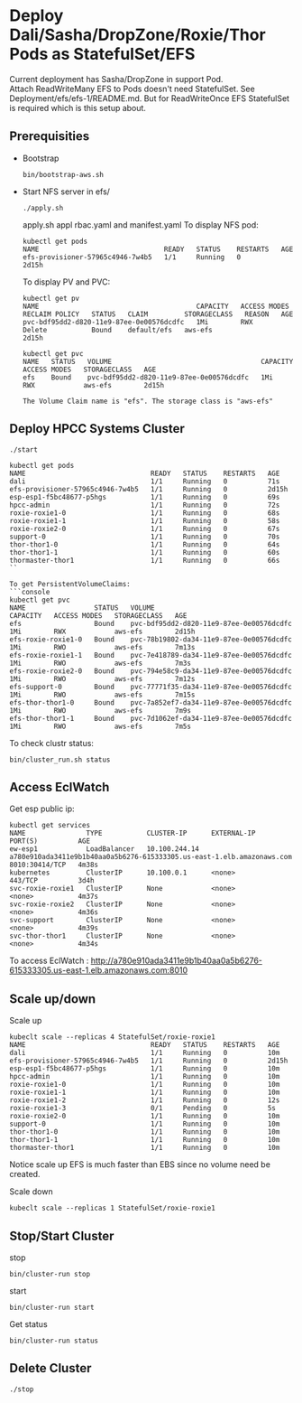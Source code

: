 # Deploy Dali/Sasha/DropZone/Roxie/Thor Pods as StatefulSet/EFS

Current deployment has Sasha/DropZone in support Pod.  
Attach ReadWriteMany EFS to Pods doesn't need StatefulSet. See Deployment/efs/efs-1/README.md. But for ReadWriteOnce EFS StatefulSet is required which is this setup about.


## Prerequisities
- Bootstrap
  ```console
  bin/bootstrap-aws.sh
  ```
- Start NFS server
  in efs/
  ```console
  ./apply.sh
  ```
  apply.sh appl rbac.yaml and manifest.yaml
  To display NFS pod:
  ```console
  kubectl get pods
  NAME                               READY   STATUS    RESTARTS   AGE
  efs-provisioner-57965c4946-7w4b5   1/1     Running   0          2d15h
  ```
  To display PV and PVC:
  ```console
  kubectl get pv
  NAME                                       CAPACITY   ACCESS MODES   RECLAIM POLICY   STATUS   CLAIM         STORAGECLASS   REASON   AGE
  pvc-bdf95dd2-d820-11e9-87ee-0e00576dcdfc   1Mi        RWX            Delete           Bound    default/efs   aws-efs                 2d15h

  kubectl get pvc
  NAME   STATUS   VOLUME                                     CAPACITY   ACCESS MODES   STORAGECLASS   AGE
  efs    Bound    pvc-bdf95dd2-d820-11e9-87ee-0e00576dcdfc   1Mi        RWX            aws-efs        2d15h

  The Volume Claim name is "efs". The storage class is "aws-efs"

## Deploy HPCC Systems Cluster
```console
./start
```
```console
kubectl get pods
NAME                               READY   STATUS    RESTARTS   AGE
dali                               1/1     Running   0          71s
efs-provisioner-57965c4946-7w4b5   1/1     Running   0          2d15h
esp-esp1-f5bc48677-p5hgs           1/1     Running   0          69s
hpcc-admin                         1/1     Running   0          72s
roxie-roxie1-0                     1/1     Running   0          68s
roxie-roxie1-1                     1/1     Running   0          58s
roxie-roxie2-0                     1/1     Running   0          67s
support-0                          1/1     Running   0          70s
thor-thor1-0                       1/1     Running   0          64s
thor-thor1-1                       1/1     Running   0          60s
thormaster-thor1                   1/1     Running   0          66s
``

To get PersistentVolumeClaims:
```console
kubectl get pvc
NAME                 STATUS   VOLUME                                     CAPACITY   ACCESS MODES   STORAGECLASS   AGE
efs                  Bound    pvc-bdf95dd2-d820-11e9-87ee-0e00576dcdfc   1Mi        RWX            aws-efs        2d15h
efs-roxie-roxie1-0   Bound    pvc-78b19802-da34-11e9-87ee-0e00576dcdfc   1Mi        RWO            aws-efs        7m13s
efs-roxie-roxie1-1   Bound    pvc-7e418789-da34-11e9-87ee-0e00576dcdfc   1Mi        RWO            aws-efs        7m3s
efs-roxie-roxie2-0   Bound    pvc-794e58c9-da34-11e9-87ee-0e00576dcdfc   1Mi        RWO            aws-efs        7m12s
efs-support-0        Bound    pvc-77771f35-da34-11e9-87ee-0e00576dcdfc   1Mi        RWO            aws-efs        7m15s
efs-thor-thor1-0     Bound    pvc-7a852ef7-da34-11e9-87ee-0e00576dcdfc   1Mi        RWO            aws-efs        7m9s
efs-thor-thor1-1     Bound    pvc-7d1062ef-da34-11e9-87ee-0e00576dcdfc   1Mi        RWO            aws-efs        7m5s
```
To check clustr status:
```console
bin/cluster_run.sh status
```
## Access EclWatch 
Get esp public ip:
```console
kubectl get services
NAME               TYPE           CLUSTER-IP      EXTERNAL-IP                                                              PORT(S)          AGE
ew-esp1            LoadBalancer   10.100.244.14   a780e910ada3411e9b1b40aa0a5b6276-615333305.us-east-1.elb.amazonaws.com   8010:30414/TCP   4m38s
kubernetes         ClusterIP      10.100.0.1      <none>                                                                   443/TCP          3d4h
svc-roxie-roxie1   ClusterIP      None            <none>                                                                   <none>           4m37s
svc-roxie-roxie2   ClusterIP      None            <none>                                                                   <none>           4m36s
svc-support        ClusterIP      None            <none>                                                                   <none>           4m39s
svc-thor-thor1     ClusterIP      None            <none>                                                                  <none>           4m34s
```

To access EclWatch : http://a780e910ada3411e9b1b40aa0a5b6276-615333305.us-east-1.elb.amazonaws.com:8010

## Scale up/down
Scale up
```console
kubeclt scale --replicas 4 StatefulSet/roxie-roxie1
NAME                               READY   STATUS    RESTARTS   AGE
dali                               1/1     Running   0          10m
efs-provisioner-57965c4946-7w4b5   1/1     Running   0          2d15h
esp-esp1-f5bc48677-p5hgs           1/1     Running   0          10m
hpcc-admin                         1/1     Running   0          10m
roxie-roxie1-0                     1/1     Running   0          10m
roxie-roxie1-1                     1/1     Running   0          10m
roxie-roxie1-2                     1/1     Running   0          12s
roxie-roxie1-3                     0/1     Pending   0          5s
roxie-roxie2-0                     1/1     Running   0          10m
support-0                          1/1     Running   0          10m
thor-thor1-0                       1/1     Running   0          10m
thor-thor1-1                       1/1     Running   0          10m
thormaster-thor1                   1/1     Running   0          10m
```
Notice scale up EFS is much faster than EBS since no volume need be created.

Scale down
```console
kubeclt scale --replicas 1 StatefulSet/roxie-roxie1
```
## Stop/Start Cluster
stop
```console
bin/cluster-run stop
```
start
```console
bin/cluster-run start
```

Get status
```console
bin/cluster-run status

```

## Delete Cluster ###
```console
./stop
```
